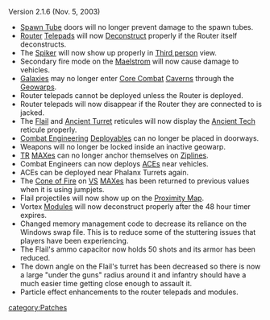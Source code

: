 Version 2.1.6 (Nov. 5, 2003)

- [Spawn Tube](../Spawn_Tube.md) doors will no longer prevent
  damage to the spawn tubes.
- [Router](../Router.md) [Telepads](../Telepad.md) will now
  [Deconstruct](../Deconstruct.md) properly if the Router itself
  deconstructs.
- The [Spiker](../Spiker.md) will now show up properly in [Third
  person](../Third_person.md) view.
- Secondary fire mode on the [Maelstrom](../Maelstrom.md) will
  now cause damage to vehicles.
- [Galaxies](../Galaxy.md) may no longer enter [Core
  Combat](../Core_Combat.md) [Caverns](../Caverns.md)
  through the [Geowarps](../Geowarp.md).
- Router telepads cannot be deployed unless the Router is deployed.
- Router telepads will now disappear if the Router they are connected
  to is jacked.
- The [Flail](../Flail.md) and [Ancient
  Turret](../Ancient_Sentry_Turret.md) reticules will now display
  the [Ancient Tech](../Ancient_Tech.md) reticule properly.
- [Combat Engineering](../Combat_Engineering.md)
  [Deployables](../ACE.md) can no longer be placed in doorways.
- Weapons will no longer be locked inside an inactive geowarp.
- [TR](../TR.md) [MAXes](../MAX.md) can no longer anchor
  themselves on [Ziplines](../Zipline.md).
- Combat Engineers can now deploys [ACEs](../ACE.md) near
  vehicles.
- ACEs can be deployed near Phalanx Turrets again.
- The [Cone of Fire](../Cone_of_Fire.md) on [VS](../VS.md)
  [MAXes](../MAX.md) has been returned to previous values when it
  is using jumpjets.
- Flail projectiles will now show up on the [Proximity
  Map](../Proximity_Map.md).
- Vortex [Modules](Module.md) will now deconstruct properly
  after the 48 hour timer expires.
- Changed memory management code to decrease its reliance on the
  Windows swap file. This is to reduce some of the stuttering issues
  that players have been experiencing.
- The Flail's ammo capacitor now holds 50 shots and its armor has been
  reduced.
- The down angle on the Flail's turret has been decreased so there is
  now a large "under the guns" radius around it and infantry should
  have a much easier time getting close enough to assault it.
- Particle effect enhancements to the router telepads and modules.

[category:Patches](category:Patches.md)
